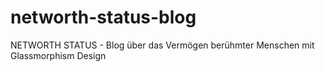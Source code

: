 # networth-status-blog
NETWORTH STATUS - Blog über das Vermögen berühmter Menschen mit Glassmorphism Design
